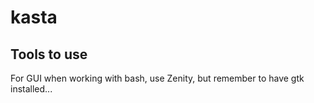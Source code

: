 # kasta

## Tools to use
For GUI when working with bash, use Zenity, but remember to have gtk installed...
